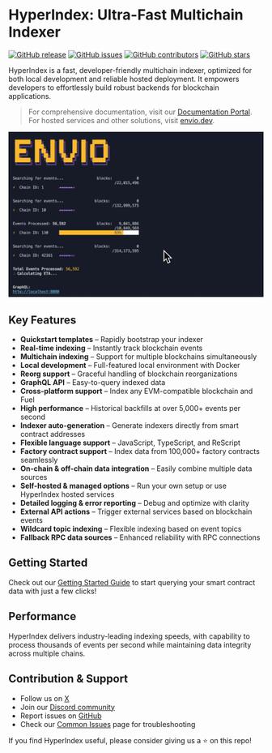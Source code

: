 # HyperIndex: Ultra-Fast Multichain Indexer

[![GitHub release](https://img.shields.io/github/release/enviodev/hyperindex.svg)](https://github.com/enviodev/hyperindex/releases) [![GitHub issues](https://img.shields.io/github/issues/enviodev/hyperindex.svg)](https://github.com/enviodev/hyperindex/issues) [![GitHub contributors](https://img.shields.io/github/contributors/enviodev/hyperindex.svg)](https://github.com/enviodev/hyperindex/graphs/contributors) [![GitHub stars](https://img.shields.io/github/stars/enviodev/hyperindex.svg)](https://github.com/enviodev/hyperindex/stargazers)

HyperIndex is a fast, developer-friendly multichain indexer, optimized for both local development and reliable hosted deployment. It empowers developers to effortlessly build robust backends for blockchain applications.

> For comprehensive documentation, visit our [Documentation Portal](https://docs.envio.dev).
> For hosted services and other solutions, visit [envio.dev](https://envio.dev).

![Envio Sync Gif](./sync.gif)

## Key Features

- **Quickstart templates** – Rapidly bootstrap your indexer
- **Real-time indexing** – Instantly track blockchain events
- **Multichain indexing** – Support for multiple blockchains simultaneously
- **Local development** – Full-featured local environment with Docker
- **Reorg support** – Graceful handling of blockchain reorganizations
- **GraphQL API** – Easy-to-query indexed data
- **Cross-platform support** – Index any EVM-compatible blockchain and Fuel
- **High performance** – Historical backfills at over 5,000+ events per second
- **Indexer auto-generation** – Generate indexers directly from smart contract addresses
- **Flexible language support** – JavaScript, TypeScript, and ReScript
- **Factory contract support** – Index data from 100,000+ factory contracts seamlessly
- **On-chain & off-chain data integration** – Easily combine multiple data sources
- **Self-hosted & managed options** – Run your own setup or use HyperIndex hosted services
- **Detailed logging & error reporting** – Debug and optimize with clarity
- **External API actions** – Trigger external services based on blockchain events
- **Wildcard topic indexing** – Flexible indexing based on event topics
- **Fallback RPC data sources** – Enhanced reliability with RPC connections

## Getting Started

Check out our [Getting Started Guide](https://docs.envio.dev/docs/HyperIndex/getting-started) to start querying your smart contract data with just a few clicks!

## Performance

HyperIndex delivers industry-leading indexing speeds, with capability to process thousands of events per second while maintaining data integrity across multiple chains.

## Contribution & Support

- Follow us on [X](https://twitter.com/envio_indexer)
- Join our [Discord community](https://discord.gg/DhfFhzuJQh)
- Report issues on [GitHub](https://github.com/enviodev/hyperindex/issues/new/choose)
- Check our [Common Issues](https://docs.envio.dev/docs/common-issues) page for troubleshooting

If you find HyperIndex useful, please consider giving us a ⭐ on this repo!

